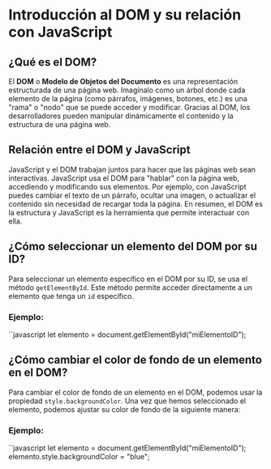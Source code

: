 # Introducción al DOM y su relación con JavaScript

## ¿Qué es el DOM?
El **DOM** o **Modelo de Objetos del Documento** es una representación estructurada de una página web. Imagínalo como un árbol donde cada elemento de la página (como párrafos, imágenes, botones, etc.) es una "rama" o "nodo" que se puede acceder y modificar. Gracias al DOM, los desarrolladores pueden manipular dinámicamente el contenido y la estructura de una página web.

## Relación entre el DOM y JavaScript
JavaScript y el DOM trabajan juntos para hacer que las páginas web sean interactivas. JavaScript usa el DOM para "hablar" con la página web, accediendo y modificando sus elementos. Por ejemplo, con JavaScript puedes cambiar el texto de un párrafo, ocultar una imagen, o actualizar el contenido sin necesidad de recargar toda la página. En resumen, el DOM es la estructura y JavaScript es la herramienta que permite interactuar con ella.

## ¿Cómo seleccionar un elemento del DOM por su ID?
Para seleccionar un elemento específico en el DOM por su ID, se usa el método `getElementById`. Este método permite acceder directamente a un elemento que tenga un `id` específico.

### Ejemplo:

``javascript
let elemento = document.getElementById("miElementoID");


## ¿Cómo cambiar el color de fondo de un elemento en el DOM?

Para cambiar el color de fondo de un elemento en el DOM, podemos usar la propiedad `style.backgroundColor`. Una vez que hemos seleccionado el elemento, podemos ajustar su color de fondo de la siguiente manera:

### Ejemplo:

``javascript
let elemento = document.getElementById("miElementoID");
elemento.style.backgroundColor = "blue";
